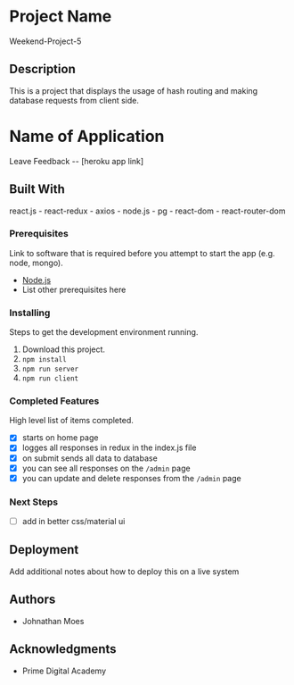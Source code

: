 # Project Name

Weekend-Project-5

## Description

This is a project that displays the usage of hash routing and making database requests from client side.

# Name of Application

Leave Feedback -- [heroku app link]

## Built With

react.js - react-redux - axios - node.js - pg - react-dom - react-router-dom

### Prerequisites

Link to software that is required before you attempt to start the app (e.g. node, mongo).

- [Node.js](https://nodejs.org/en/)
- List other prerequisites here


### Installing

Steps to get the development environment running.

1. Download this project.
2. `npm install`
3. `npm run server`
4. `npm run client`

### Completed Features

High level list of items completed.

- [x] starts on home page
- [x] logges all responses in redux in the index.js file
- [x] on submit sends all data to database
- [x] you can see all responses on the `/admin` page
- [x] you can update and delete responses from the `/admin` page

### Next Steps

- [ ] add in better css/material ui

## Deployment

Add additional notes about how to deploy this on a live system

## Authors

* Johnathan Moes


## Acknowledgments

* Prime Digital Academy
